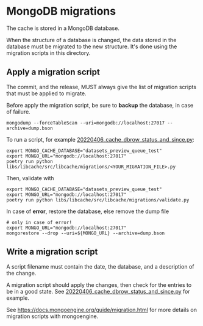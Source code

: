# MongoDB migrations

The cache is stored in a MongoDB database.

When the structure of a database is changed, the data stored in the database must be migrated to the new structure. It's done using the migration scripts in this directory.

## Apply a migration script

The commit, and the release, MUST always give the list of migration scripts that must be applied to migrate.

Before apply the migration script, be sure to **backup** the database, in case of failure.

```shell
mongodump --forceTableScan --uri=mongodb://localhost:27017 --archive=dump.bson
```

To run a script, for example [20220406_cache_dbrow_status_and_since.py](./20220406_cache_dbrow_status_and_since.py):

```shell
export MONGO_CACHE_DATABASE="datasets_preview_queue_test"
export MONGO_URL="mongodb://localhost:27017"
poetry run python libs/libcache/src/libcache/migrations/<YOUR_MIGRATION_FILE>.py
```

Then, validate with

```shell
export MONGO_CACHE_DATABASE="datasets_preview_queue_test"
export MONGO_URL="mongodb://localhost:27017"
poetry run python libs/libcache/src/libcache/migrations/validate.py
```

In case of **error**, restore the database, else remove the dump file

```shell
# only in case of error!
export MONGO_URL="mongodb://localhost:27017"
mongorestore --drop --uri=${MONGO_URL} --archive=dump.bson
```

## Write a migration script

A script filename must contain the date, the database, and a description of the change.

A migration script should apply the changes, then check for the entries to be in a good state. See [20220406_cache_dbrow_status_and_since.py](./20220406_cache_dbrow_status_and_since.py) for example.

See https://docs.mongoengine.org/guide/migration.html for more details on migration scripts with mongoengine.
